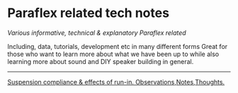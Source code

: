 # Paraflex related tech notes
*Various informative, technical & explanatory Paraflex related*

Including, data, tutorials, development etc in many different forms
Great for those who want to learn more about what we have been up to while also learning more about sound and DIY speaker building in general.

---
[Suspension compliance & effects of run-in. Observations,Notes,Thoughts.](https://github.com/High-Order-Quarterwave-Society/Paraflex-tech-notes/blob/main/Suspension-compliance-effects-of-run-in.md)
